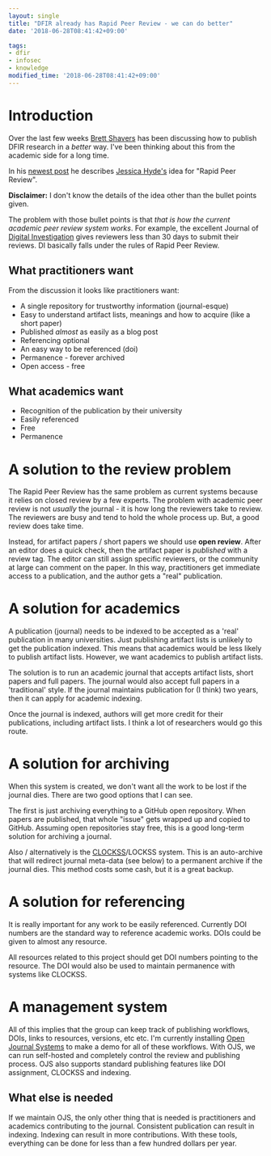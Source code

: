 ```yaml
---
layout: single
title: "DFIR already has Rapid Peer Review - we can do better"
date: '2018-06-28T08:41:42+09:00'

tags:
- dfir
- infosec
- knowledge
modified_time: '2018-06-28T08:41:42+09:00'
---
```

# Introduction
Over the last few weeks [Brett Shavers](https://twitter.com/Brett_Shavers) has been
discussing how to publish DFIR research in a *better* way. I've been thinking about
this from the academic side for a long time.

In his [newest post](https://www.dfir.training/dfir-training-categories-k2/item/145-the-rapid-peer-review)
he describes [Jessica Hyde's](https://twitter.com/B1N2H3X) idea for "Rapid Peer Review".

**Disclaimer:** I don't know the details of the idea other than the bullet points given.

The problem with those bullet points is that *that is how the current academic peer review system works*.
For example, the excellent Journal of [Digital Investigation](https://www.journals.elsevier.com/digital-investigation/)
gives reviewers less than 30 days to submit their reviews. DI basically falls under the rules
of Rapid Peer Review.

## What practitioners want
From the discussion it looks like practitioners want:
* A single repository for trustworthy information (journal-esque)
* Easy to understand artifact lists, meanings and how to acquire (like a short paper)
* Published *almost* as easily as a blog post
* Referencing optional
* An easy way to be referenced (doi)
* Permanence - forever archived
* Open access - free

## What academics want
* Recognition of the publication by their university
* Easily referenced
* Free
* Permanence

# A solution to the review problem
The Rapid Peer Review has the same problem as current systems because it relies
on closed review by a few experts. The problem with academic peer review is not
*usually* the journal - it is how long the reviewers take to review. The reviewers
are busy and tend to hold the whole process up. But, a good review does take time.

Instead, for artifact papers / short papers we should use **open review**. After
an editor does a quick check, then the artifact paper is *published* with a review
tag. The editor can still assign specific reviewers, or the community at large
can comment on the paper. In this way, practitioners get immediate access to a
publication, and the author gets a "real" publication.

# A solution for academics
A publication (journal) needs to be indexed to be accepted as a 'real' publication in
many universities. Just publishing artifact lists is unlikely to get the publication
indexed. This means that academics would be less likely to publish artifact lists.
However, we want academics to publish artifact lists.

The solution is to run an academic journal that accepts artifact lists, short papers
and full papers. The journal would also accept full papers in a 'traditional' style.
If the journal maintains publication for (I think) two years, then it can apply for
academic indexing.

Once the journal is indexed, authors will get more credit for their publications,
including artifact lists. I think a lot of researchers would go this route.

# A solution for archiving
When this system is created, we don't want all the work to be lost if the journal
dies. There are two good options that I can see.

The first is just archiving everything to a GitHub open repository. When papers are
published, that whole "issue" gets wrapped up and copied to GitHub. Assuming open
repositories stay free, this is a good long-term solution for archiving a journal.

Also / alternatively is the [CLOCKSS](https://www.clockss.org/clockss/Home)/LOCKSS system.
This is an auto-archive that will redirect journal meta-data (see below) to a permanent
archive if the journal dies. This method costs some cash, but it is a great backup.

# A solution for referencing
It is really important for any work to be easily referenced. Currently DOI numbers
are the standard way to reference academic works. DOIs could be given to almost
any resource.

All resources related to this project should get DOI numbers pointing to the resource.
The DOI would also be used to maintain permanence with systems like CLOCKSS.

# A management system
All of this implies that the group can keep track of publishing workflows, DOIs,
links to resources, versions, etc etc. I'm currently installing [Open Journal Systems](https://pkp.sfu.ca/ojs/)
to make a demo for all of these workflows. With OJS, we can run self-hosted and
completely control the review and publishing process. OJS also supports standard
publishing features like DOI assignment, CLOCKSS and indexing.

## What else is needed
If we maintain OJS, the only other thing that is needed is practitioners and academics
contributing to the journal. Consistent publication can result in indexing. Indexing
can result in more contributions. With these tools, everything can be done for less than
a few hundred dollars per year.

